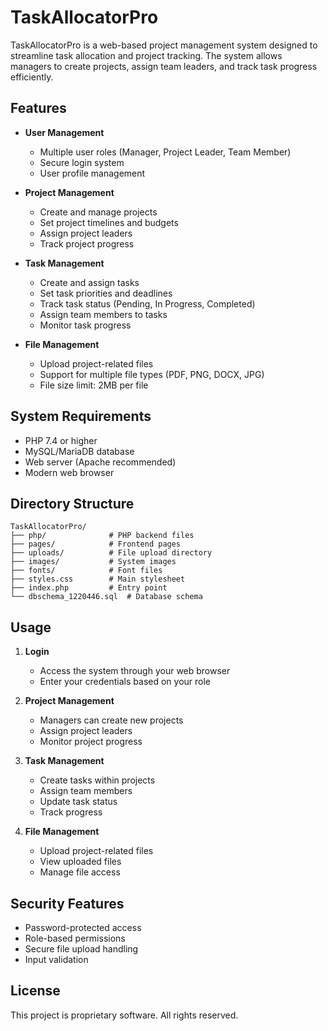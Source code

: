 # TaskAllocatorPro

TaskAllocatorPro is a web-based project management system designed to streamline task allocation and project tracking. The system allows managers to create projects, assign team leaders, and track task progress efficiently.

## Features

- **User Management**
  - Multiple user roles (Manager, Project Leader, Team Member)
  - Secure login system
  - User profile management

- **Project Management**
  - Create and manage projects
  - Set project timelines and budgets
  - Assign project leaders
  - Track project progress

- **Task Management**
  - Create and assign tasks
  - Set task priorities and deadlines
  - Track task status (Pending, In Progress, Completed)
  - Assign team members to tasks
  - Monitor task progress

- **File Management**
  - Upload project-related files
  - Support for multiple file types (PDF, PNG, DOCX, JPG)
  - File size limit: 2MB per file

## System Requirements

- PHP 7.4 or higher
- MySQL/MariaDB database
- Web server (Apache recommended)
- Modern web browser

## Directory Structure

```
TaskAllocatorPro/
├── php/              # PHP backend files
├── pages/            # Frontend pages
├── uploads/          # File upload directory
├── images/           # System images
├── fonts/            # Font files
├── styles.css        # Main stylesheet
├── index.php         # Entry point
└── dbschema_1220446.sql  # Database schema
```

## Usage

1. **Login**
   - Access the system through your web browser
   - Enter your credentials based on your role

2. **Project Management**
   - Managers can create new projects
   - Assign project leaders
   - Monitor project progress

3. **Task Management**
   - Create tasks within projects
   - Assign team members
   - Update task status
   - Track progress

4. **File Management**
   - Upload project-related files
   - View uploaded files
   - Manage file access

## Security Features

- Password-protected access
- Role-based permissions
- Secure file upload handling
- Input validation

## License

This project is proprietary software. All rights reserved. 
